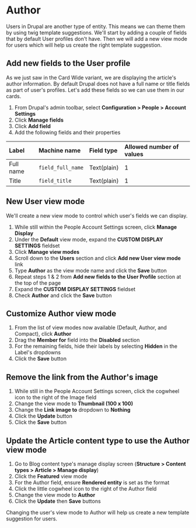 # Author

Users in Drupal are another type of entity. This means we can theme them by using twig template suggestions. We'll start by adding a couple of fields that by default User profiles don't have. Then we will add a new view mode for users which will help us create the right template suggestion.

## Add new fields to the User profile

As we just saw in the Card Wide variant, we are displaying the article's author information. By default Drupal does not have a full name or title fields as part of user's profiles. Let's add these fields so we can use them in our cards.

1. From Drupal's admin toolbar, select **Configuration &gt; People &gt; Account Settings**
2. Click **Manage fields**
3. Click **Add field**
4. Add the following fields and their properties

| Label | Machine name | Field type | Allowed number of values |
| :--- | :--- | :--- | :--- |
| Full name | `field_full_name` | Text\(plain\) | 1 |
| Title | `field_title` | Text\(plain\) | 1 |

## New User view mode

We'll create a new view mode to control which user's fields we can display.

1. While still within the People Account Settings screen, click **Manage Display**
2. Under the **Default** view mode, expand the **CUSTOM DISPLAY SETTINGS** fieldset
3. Click **Manage view modes**
4. Scroll down to the **Users** section and click **Add new User view mode** link
5. Type **Author** as the view mode name and click the **Save** button
6. Repeat steps 1 & 2 from **Add new fields to the User Profile** section at the top of the page
7. Expand the **CUSTOM DISPLAY SETTINGS** fieldset
8. Check **Author** and click the **Save** button

## Customize Author view mode

1. From the list of view modes now available \(Default, Author, and Compact\), click **Author**
2. Drag the **Member for** field into the **Disabled** section
3. For the remaining fields, hide their labels by selecting **Hidden** in the Label's dropdowns
4. Click the **Save** button

## Remove the link from the Author's image

1. While still in the People Account Settings screen, click the cogwheel icon to the right of the Image field
2. Change the view mode to **Thumbnail \(100 x 100\)**
3. Change the **Link image to** dropdown to **Nothing**
4. Click the **Update** button
5. Click the **Save** button

## Update the Article content type to use the Author view mode

1. Go to Blog content type's manage display screen \(**Structure &gt; Content types &gt; Article &gt; Manage display**\)
2. Click the **Featured** view mode
3. For the Author field, ensure **Rendered entity** is set as the format
4. Click the little cogwheel icon to the right of the Author field
5. Change the view mode to **Author**
6. Click the **Update** then **Save** buttons

Changing the user's view mode to Author will help us create a new template suggestion for users.

